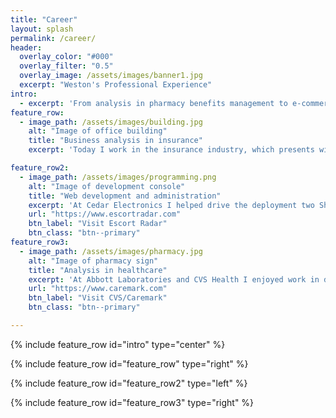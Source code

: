 ```yaml
---
title: "Career"
layout: splash
permalink: /career/
header:
  overlay_color: "#000"
  overlay_filter: "0.5"
  overlay_image: /assets/images/banner1.jpg
  excerpt: "Weston's Professional Experience"
intro: 
  - excerpt: 'From analysis in pharmacy benefits management to e-commerce development to insurance systems, I have an array of experiences in my career.'
feature_row:
  - image_path: /assets/images/building.jpg
    alt: "Image of office building"
    title: "Business analysis in insurance"
    excerpt: 'Today I work in the insurance industry, which presents wide-ranging technology project work.  From online billing and payments to telephony and internal systems, I enjoy the diversity in my career.'

feature_row2:
  - image_path: /assets/images/programming.png
    alt: "Image of development console"
    title: "Web development and administration"
    excerpt: 'At Cedar Electronics I helped drive the deployment two Shopify Plus e-commerce stores quickly and with great usability, integration, and    financial results.'
    url: "https://www.escortradar.com"
    btn_label: "Visit Escort Radar"
    btn_class: "btn--primary"
feature_row3:
  - image_path: /assets/images/pharmacy.jpg
    alt: "Image of pharmacy sign"
    title: "Analysis in healthcare"
    excerpt: 'At Abbott Laboratories and CVS Health I enjoyed work in digital, mobile, e-commerce, databases, and a myriad of other systems.  On caremark.com my project work on guest refill is still visible today.'
    url: "https://www.caremark.com"
    btn_label: "Visit CVS/Caremark"
    btn_class: "btn--primary"

---
```


{% include feature_row id="intro" type="center" %}

{% include feature_row id="feature_row" type="right" %}

{% include feature_row id="feature_row2" type="left" %}

{% include feature_row id="feature_row3" type="right" %}


